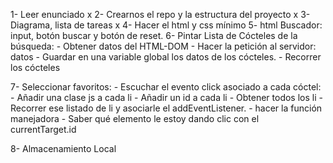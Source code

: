1- Leer enunciado x
2- Crearnos el repo y la estructura del proyecto x
3- Diagrama, lista de tareas x
4- Hacer el html y css mínimo
5- html Buscador: input, botón buscar y botón de reset.
6- Pintar Lista de Cócteles de la búsqueda: 
    - Obtener datos del HTML-DOM
    - Hacer la petición al servidor: datos
    - Guardar en una variable global los datos de los cócteles.
    - Recorrer los cócteles

7- Seleccionar favoritos: 
    - Escuchar el evento click asociado a cada cóctel: 
        - Añadir una clase js a cada li
        - Añadir un id a cada li
        - Obtener todos los li
        - Recorrer ese listado de li y asociarle el addEventListener. 
        - hacer la función manejadora
        - Saber qué elemento le estoy dando clic con el currentTarget.id

8- Almacenamiento Local
